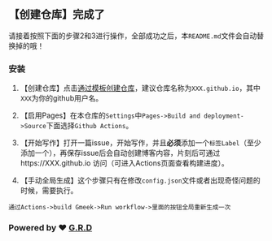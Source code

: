 ## 【创建仓库】完成了
请接着按照下面的步骤2和3进行操作，全部成功之后，本`README.md`文件会自动替换掉的哦！

### 安装

1. 【创建仓库】点击[通过模板创建仓库](https://github.com/new?template_name=GBlog-template&template_owner=grd291)，建议仓库名称为`XXX.github.io`，其中`XXX`为你的github用户名。

2. 【启用Pages】在本仓库的`Settings`中`Pages->Build and deployment->Source`下面选择`Github Actions`。

3. 【开始写作】打开一篇issue，开始写作，并且**必须**添加一个`标签Label`（至少添加一个），再保存issue后会自动创建博客内容，片刻后可通过https://XXX.github.io 访问（可进入Actions页面查看构建进度）。

4. 【手动全局生成】这个步骤只有在修改`config.json`文件或者出现奇怪问题的时候，需要执行。
```
通过Actions->build Gmeek->Run workflow->里面的按钮全局重新生成一次
```

### Powered by :heart: [G.R.D](https://grdnet.org)
